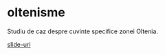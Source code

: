 # oltenisme

Studiu de caz despre cuvinte specifice zonei Oltenia.

[slide-uri](https://docs.google.com/presentation/d/1hULo4bagpiBNHjQDClg78tyZTk0A8_5nDCL7qNGQQqw/edit?usp=sharing)
